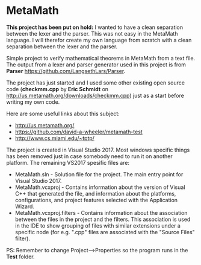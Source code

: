 # MetaMath
**This project has been put on hold:** I wanted to have a clean separation between the lexer and the parser. This was not easy in the MetaMath language. I will therefor create my own language from scratch with a clean separation between the lexer and the parser.

Simple project to verify mathematical theorems in MetaMath from a text file. The output from a lexer and parser generator used in this project is from **Parser** <https://github.com/LangsethLars/Parser>.

The project has just started and I used some other existing open source code (**checkmm.cpp** by **Eric Schmidt** on <http://us.metamath.org/downloads/checkmm.cpp>) just as a start before writing my own code.

Here are some useful links about this subject:
* <http://us.metamath.org/>
* <https://github.com/david-a-wheeler/metamath-test>
* <http://www.cs.miami.edu/~tptp/>

The project is created in Visual Studio 2017. Most windows specific things has been removed just in case somebody need to run it on another platform. The remaining VS2017 spesific files are:
* MetaMath.sln - 
  Solution file for the project. The main entry point for Visual Studio 2017.
* MetaMath.vcxproj - 
  Contains information about the version of Visual C++ that generated the file, and information about the platforms, configurations, and project features selected with the Application Wizard.
* MetaMath.vcxproj.filters - 
  Contains information about the association between the files in the project and the filters. This association is used in the IDE to show grouping of files with similar extensions under a specific node (for e.g. ".cpp" files are associated with the "Source Files" filter).

PS: Remember to change Project-->Properties so the program runs in the **Test** folder.